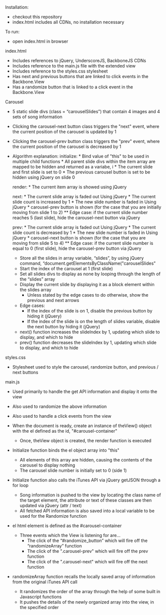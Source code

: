 Installation: 
* checkout this repository
* index.html includes all CDNs, no installation necessary

To run:
* open index.html in browser

index.html
* Includes references to jQuery, UnderscoreJS, BackboneJS CDNs
* Includes reference to the main.js file with the extended view
* Includes reference to the styles.css stylesheet
* Has next and previous buttons that are linked to click events in the Backbone.View
* Has a randomize button that is linked to a click event in the Backbone.View

Carousel
* 5 static slide divs (class = “carouselSlides”) that contain 4 images and 4 sets of song information
* Clicking the carousel-next button class triggers the "next" event, where the current position of the carousel is updated by 1
* Clicking the carousel-prev button class triggers the "prev" event, where the current position of the carousel is decreased by 1

* Algorithm explanation:
    initialize:
        * Bind value of "this" to be used in multiple child functions
        * All parent slide divs within the item array are mapped to be hidden and returned as a variabe, i
        * The current slide and first slide is set to 0
        * The previous carousel button is set to be hidden using jQuery on slide 0

    render:
        * The current item array is showed using jQuery

    next:
        * The current slide array is faded out Using jQuery
        * The current slide count is increased by 1
        * The new slide number is faded in Using jQuery
        * carousel-prev button is shown (for the case that you are initially moving from slide 1 to 2)
        ** Edge case: if the current slide number reaches 5 (last slide), hide the carousel-next button via jQuery

    prev:
        * The current slide array is faded out Using jQuery
        * The current slide count is decreased by 1
        * The new slide number is faded in Using jQuery
        * carousel-next button is shown (for the case that you are moving from slide 5 to 4)
        ** Edge case: if the current slide number is equal to 0 (first slide), hide the carousel-prev button via jQuery

    * Store all the slides in array variable, “slides”, by using jQuery command, “document.getElementsByClassName("carouselSlides"
    * Start the index of the carousel at 1 (first slide)
    * Set all slides divs to display as none by looping through the length of the “slides” array
    * Display the current slide by displaying it as a block element within the slides array
        * Unless stated by the edge cases to do otherwise, show the previous and next arrows
    * Edge cases:
        * If the index of the slide is on 1, disable the previous button by hiding it (jQuery)
        * If the index of the slide is on the length of slides variable, disable the next button by hiding it (jQuery)
    * next() function increases the slideIndex by 1, updating which slide to display, and which to hide
    * prev() function decreases the slideIndex by 1, updating which slide to display, and which to hide

styles.css
* Stylesheet used to style the carousel, randomize button, and previous / next buttons

main.js
* Used primarily to handle the get API information and display it onto the view
* Also used to randomize the above information
* Also used to handle a click events from the view
* When the document is ready, create an instance of theView() object with the el defined as the id, "#carousel-container"
    * Once, theView object is created, the render function is executed

* Initialize function binds the el object array into "this"
    * All elements of this array are hidden, causing the contents of the carousel to display nothing
    * The carousel slide number is initially set to 0 (side 1)

* Initialize function also calls the iTunes API via jQuery getJSON through a for loop
    * Song information is pushed to the view by locating the class name of the target element, the attribute or text of these classes are then updated via jQuery (attr / text)
    * All fetched API information is also saved into a local variable to be used for the Randomize function

* el html element is defined as the #carousel-container
    * Three events which the View is listening for are...
        * The click of the “#randomize_button” which will fire off the “randomizeArray” function
        * The click of the ".carousel-prev" which will fire off the prev function
        * The click of the ".carousel-next" which will fire off the next function

* randomizeArray function recalls the locally saved array of information from the original iTunes API call
    * It randomizes the order of the array through the help of some built in Javascript functions
    * It pushes the details of the newly organized array into the view, in the specified order
